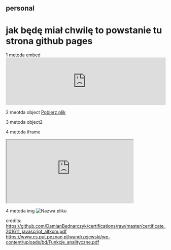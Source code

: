 ## personal
# jak będę miał chwilę to powstanie tu strona github pages

1 metoda embed
<embed src="https://www.cs.put.poznan.pl/wandrzejewski/wp-content/uploads/bd/Funkcje_analityczne.pdff" width="100%">

2 meotda object
<object data="https://www.cs.put.poznan.pl/wandrzejewski/wp-content/uploads/bd/Funkcje_analityczne.pdf" width="100%" height="300">
	<a href="https://www.cs.put.poznan.pl/wandrzejewski/wp-content/uploads/bd/Funkcje_analityczne.pdf">Pobierz plik</a>
</object>

3 metoda object2
<object data="https://www.cs.put.poznan.pl/wandrzejewski/wp-content/uploads/bd/Funkcje_analityczne.pdf" width="400" height="200"></object>

4 metoda iframe
<iframe src="https://www.cs.put.poznan.pl/wandrzejewski/wp-content/uploads/bd/Funkcje_analityczne.pdf" width="400" height="200"></iframe>

4 metoda img
<img src="https://www.cs.put.poznan.pl/wandrzejewski/wp-content/uploads/bd/Funkcje_analityczne.pdf" type="application/pdf" alt="Nazwa pliku">

credits:
https://github.com/DamianBednarczyk/certifications/raw/master/certificate_201611_javascript_altkom.pdf
https://www.cs.put.poznan.pl/wandrzejewski/wp-content/uploads/bd/Funkcje_analityczne.pdf
